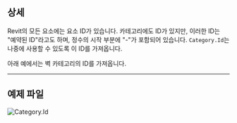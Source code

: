 ## 상세
Revit의 모든 요소에는 요소 ID가 있습니다. 카테고리에도 ID가 있지만, 이러한 ID는 "예약된 ID"라고도 하며, 정수의 시작 부분에 "-"가 포함되어 있습니다. `Category.Id`는 나중에 사용할 수 있도록 이 ID를 가져옵니다.

아래 예에서는 벽 카테고리의 ID를 가져옵니다.
___
## 예제 파일

![Category.Id](./Revit.Elements.Category.Id_img.jpg)
